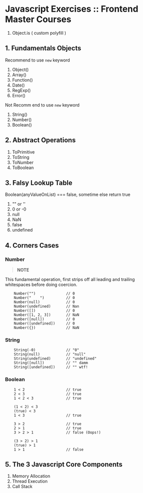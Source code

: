 # Javascript Exercises :: Frontend Master Courses

1. Object.is ( custom polyfill )

## 1. Fundamentals Objects

Recommend to use ``new`` keyword

1. Object()
2. Array()
3. Function()
4. Date()
5. RegExp()
6. Error()

Not Recomm  end to use ``new`` keyword

1. String()
2. Number()
3. Boolean()

## 2. Abstract Operations

1. ToPrimitive
2. ToString
3. ToNumber
4. ToBoolean

## 3. Falsy Lookup Table

Boolean(anyValueOnList) === false, sometime else return true 

1. "" or ''
2. 0 or -0
3. null
4. NaN
5. false
5. undefined

## 4. Corners Cases

### Number

> **NOTE**

This fundamental operation, first strips off all leading and trailing whitespaces before doing coercion.

```
    Number("")              // 0 
    Number("    ")          // 0 
    Number(null)            // 0 
    Number(undefined)       // Nan
    Number([])              // 0 
    Number([1, 2, 3])       // NaN
    Number([null])          // 0 
    Number([undefined])     // 0
    Number({})              // NaN
```
### String
```
    String(-0)              // "0" 
    String(null)            // "null"
    String(undefined)       // "undefined"
    String([null])          // "" damm
    String([undefined])     // "" wtf!
```
### Boolean
```
    1 < 2                   // true
    2 < 3                   // true
    1 < 2 < 3               // true

    (1 < 2) < 3
    (true) < 3
    1 < 3                   // true

    3 > 2                   // true
    2 > 1                   // true
    3 > 2 > 1               // false (Oops!)

    (3 > 2) > 1
    (true) > 1
    1 > 1                   // false

```
## 5. The 3 Javascript Core Components

1. Memory Allocation
2. Thread Execution
3. Call Stack